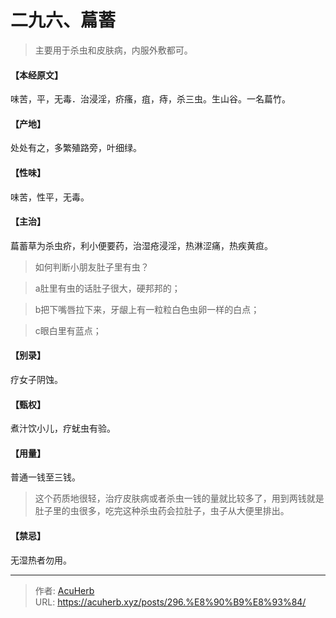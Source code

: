 # 二九六、萹蓄


> 主要用于杀虫和皮肤病，内服外敷都可。

#### 【本经原文】
味苦，平，无毒．治浸淫，疥瘙，疽，痔，杀三虫。生山谷。一名萹竹。
#### 【产地】
处处有之，多繁殖路旁，叶细绿。
#### 【性味】
味苦，性平，无毒。
#### 【主治】
萹蓄草为杀虫疥，利小便要药，治湿疮浸淫，热淋涩痛，热疾黄疸。

> 如何判断小朋友肚子里有虫？

> a肚里有虫的话肚子很大，硬邦邦的；

> b把下嘴唇拉下来，牙龈上有一粒粒白色虫卵一样的白点；

> c眼白里有蓝点；

#### 【别录】
疗女子阴蚀。
#### 【甄权】
煮汁饮小儿，疗蚘虫有验。
#### 【用量】
普通一钱至三钱。

> 这个药质地很轻，治疗皮肤病或者杀虫一钱的量就比较多了，用到两钱就是肚子里的虫很多，吃完这种杀虫药会拉肚子，虫子从大便里排出。

#### 【禁忌】
无湿热者勿用。

---

> 作者: [AcuHerb](https://acuherb.xyz)  
> URL: https://acuherb.xyz/posts/296.%E8%90%B9%E8%93%84/  


